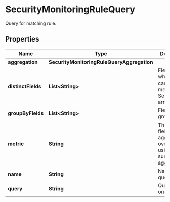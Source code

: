 # SecurityMonitoringRuleQuery

Query for matching rule.

## Properties

| Name               | Type                                       | Description                                                                | Notes      |
| ------------------ | ------------------------------------------ | -------------------------------------------------------------------------- | ---------- |
| **aggregation**    | **SecurityMonitoringRuleQueryAggregation** |                                                                            | [optional] |
| **distinctFields** | **List&lt;String&gt;**                     | Field for which the cardinality is measured. Sent as an array.             | [optional] |
| **groupByFields**  | **List&lt;String&gt;**                     | Fields to group by.                                                        | [optional] |
| **metric**         | **String**                                 | The target field to aggregate over when using the sum or max aggregations. | [optional] |
| **name**           | **String**                                 | Name of the query.                                                         | [optional] |
| **query**          | **String**                                 | Query to run on logs.                                                      | [optional] |
